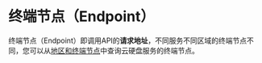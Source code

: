 # 终端节点（Endpoint）<a name="evs_04_0004"></a>

终端节点（Endpoint）即调用API的**请求地址**，不同服务不同区域的终端节点不同，您可以从[地区和终端节点](https://developer.huaweicloud.com/endpoint?EVS)中查询云硬盘服务的终端节点。

